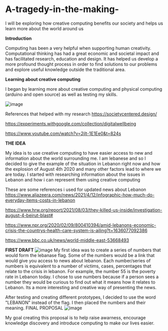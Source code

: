 # A-tragedy-in-the-making-
I will be exploring how creative computing benefits our society and helps us learn more about the world around us 

**Introduction** 

Computing has been a very helpful when supporting human creativity. Computational thinking has had a great economic and societal impact and has facilitated research, education and design. It has helped us develop a more profound thought process in order to find solutions to our problems and explore useful knowledge outside the traditional area.

**Learning about creative computing**

I began by learning more about creative computing and physical computing (arduino and open source) as well as testing my skills.

![image](https://user-images.githubusercontent.com/93553075/140457967-7247d1ee-56b8-4566-93ee-ae81fbdd7f74.png)

References that helped with my research
https://societycentered.design/

https://experiments.withgoogle.com/collection/digitalwellbeing

https://www.youtube.com/watch?v=2jlt-1E1Ee0&t=824s

**THE IDEA**

My idea is to use creative computing to have easier access to new and information about the world surrounding me. I am lebanese and so I decided to give the example of the situation in Lebanon right now and how the explosion of August 4th 2020 and many other factors lead to where we are today. 
I started with researching information about the issues in Lebanon and how i can represent them using creative computing 

These are some references i used for updated news about Lebanon
https://www.aljazeera.com/news/2021/4/12/infographic-how-much-do-everyday-items-costs-in-lebanon

https://www.hrw.org/report/2021/08/03/they-killed-us-inside/investigation-august-4-beirut-blast#

https://www.npr.org/2020/02/09/800410394/amid-lebanons-economic-crisis-the-countrys-health-care-system-is-ailing?t=1636077092386

https://www.bbc.co.uk/news/world-middle-east-53668493

**FIRST DRAFT**
![image](https://user-images.githubusercontent.com/93553075/140459374-961b0da3-0e92-40fb-9b34-88ae2634f426.png)
My first idea was to create a series of numbers that would form the lebanase flag. Some of the numbers would be a link that would give you access to news about lebanon. Each number/series of numbers is equivalent to a number of victims, cases, percentages that relate to the crisis in lebanon. For example, the number 55 is the poverty rate in Lebanon today. I chose to use numbers because if a person sees a number they would be curious to find out what it means how it relates to Lebanon. Its a more interesting and creative way of presenting the news.  

After testing and creating different prototypes, I decided to use the word "LEBANON" instead of the flag. I then placed the numbers and their meaning.
FINAL PROPOSAL 
![image](https://user-images.githubusercontent.com/93553075/140455778-8c3e1e88-2f55-4293-8f97-5bc2530263cd.png)

My goal creating this proposal is to help raise awarness, encourage knowledge discovery and introduce computing to make our lives easier. 

